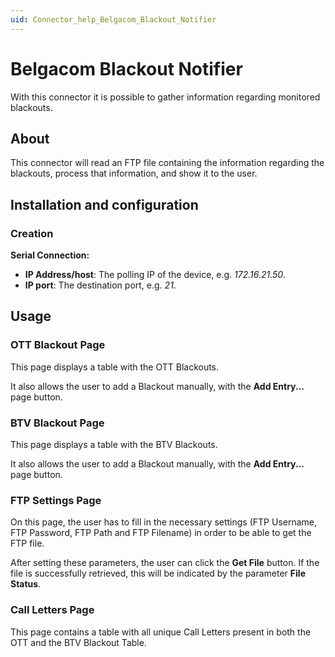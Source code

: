 ```yaml
---
uid: Connector_help_Belgacom_Blackout_Notifier
---
```


# Belgacom Blackout Notifier

With this connector it is possible to gather information regarding monitored blackouts.

## About

This connector will read an FTP file containing the information regarding the blackouts, process that information, and show it to the user.

## Installation and configuration

### Creation

**Serial Connection:**

- **IP Address/host**: The polling IP of the device, e.g. *172.16.21.50*.
- **IP port**: The destination port, e.g. *21*.

## Usage

### OTT Blackout Page

This page displays a table with the OTT Blackouts.

It also allows the user to add a Blackout manually, with the **Add Entry...** page button.

### BTV Blackout Page

This page displays a table with the BTV Blackouts.

It also allows the user to add a Blackout manually, with the **Add Entry...** page button.

### FTP Settings Page

On this page, the user has to fill in the necessary settings (FTP Username, FTP Password, FTP Path and FTP Filename) in order to be able to get the FTP file.

After setting these parameters, the user can click the **Get File** button. If the file is successfully retrieved, this will be indicated by the parameter **File Status**.

### Call Letters Page

This page contains a table with all unique Call Letters present in both the OTT and the BTV Blackout Table.
